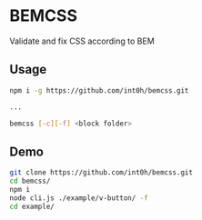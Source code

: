 BEMCSS
===

Validate and fix CSS according to BEM

Usage
---
```sh
npm i -g https://github.com/int0h/bemcss.git

...

bemcss [-c][-f] <block folder>
```

Demo
---
```sh
git clone https://github.com/int0h/bemcss.git
cd bemcss/
npm i
node cli.js ./example/v-button/ -f
cd example/
```